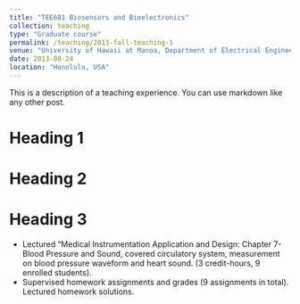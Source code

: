 ```yaml
---
title: "TEE681 Biosensors and Bioelectronics"
collection: teaching
type: "Graduate course"
permalink: /teaching/2013-fall-teaching-1
venue: "University of Hawaii at Manoa, Department of Electrical Engineering"
date: 2013-08-24
location: "Honolulu, USA"
---
```


This is a description of a teaching experience. You can use markdown like any other post.

Heading 1
======

Heading 2
======

Heading 3
======

* Lectured “Medical Instrumentation Application and Design: Chapter 7-Blood Pressure and Sound, covered circulatory system, measurement on blood pressure waveform and heart sound. (3 credit-hours, 9 enrolled students).
* Supervised homework assignments and grades (9 assignments in total). Lectured homework solutions.
